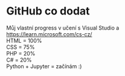 # GitHub co dodat

Můj vlastní progress v učení s Visual Studio a https://learn.microsoft.com/cs-cz/ </br>
HTML = 100% </br>
CSS = 75% </br>
PHP = 20% </br>
C# = 20% </br>
Python + Jupyter = začínám :)</br>
